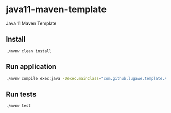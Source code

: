 # java11-maven-template

Java 11 Maven Template

## Install

```bash
./mvnw clean install
```

## Run application

```bash
./mvnw compile exec:java -Dexec.mainClass="com.github.lugawe.template.App"
```

## Run tests

```bash
./mvnw test
```
